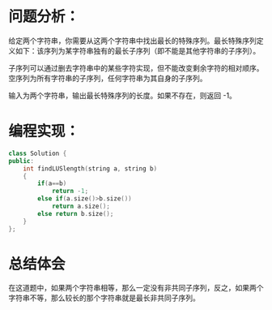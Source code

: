 # 问题分析：
给定两个字符串，你需要从这两个字符串中找出最长的特殊序列。最长特殊序列定义如下：该序列为某字符串独有的最长子序列（即不能是其他字符串的子序列）。

子序列可以通过删去字符串中的某些字符实现，但不能改变剩余字符的相对顺序。空序列为所有字符串的子序列，任何字符串为其自身的子序列。

输入为两个字符串，输出最长特殊序列的长度。如果不存在，则返回 -1。
# 编程实现：
```C++
class Solution {
public:
    int findLUSlength(string a, string b) 
    {
        if(a==b)
            return -1;
        else if(a.size()>b.size())
            return a.size();
        else return b.size();
    }
};
```
# 总结体会
在这道题中，如果两个字符串相等，那么一定没有非共同子序列，反之，如果两个字符串不等，那么较长的那个字符串就是最长非共同子序列。